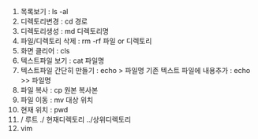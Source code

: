 1. 목록보기 : ls -al
2. 디렉토리변경 :  cd  경로
3. 디렉토리생성 : md 디렉토리명
4. 파일/디렉토리 삭제 : rm -rf 파일 or 디렉토리
5. 화면 클리어 :  cls
6. 텍스트파일 보기 : cat 파일명
7. 텍스트파일 간단히 만들기 :  echo > 파일명
   기존 텍스트 파일에 내용추가 : echo >> 파일명
8. 파일 복사 : cp 원본 복사본
9. 파일 이동 : mv 대상 위치
10. 현재 위치 : pwd
11.    / 루트  ./ 현재디렉토리  ../상위디렉토리
12. vim
